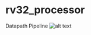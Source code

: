 # rv32_processor
Datapath Pipeline
![alt text](https://github.com/sprsr/rv32_processor/blob/main/diagrams/block_diagrams/Datapath%20Pipeline.png)
